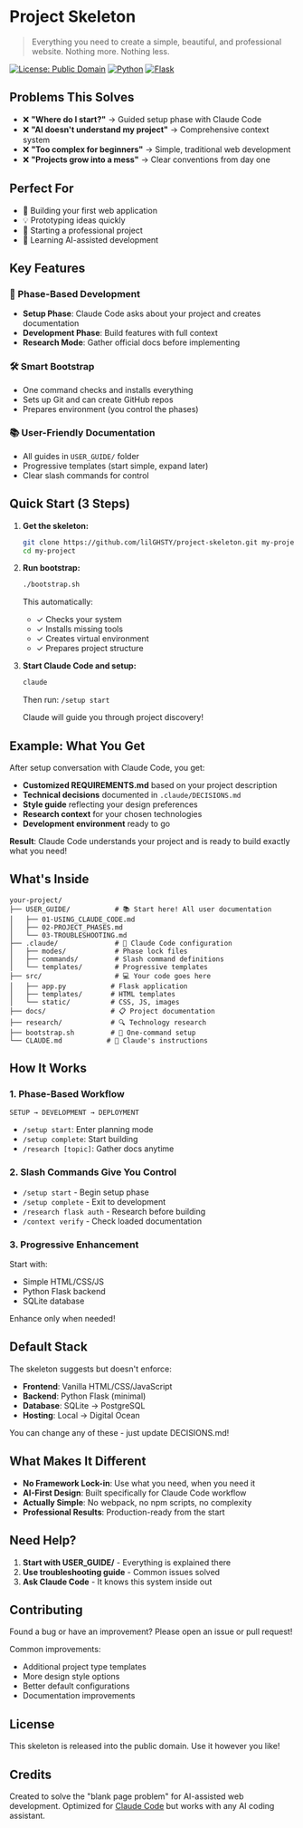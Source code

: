 # Project Skeleton

> Everything you need to create a simple, beautiful, and professional website. Nothing more. Nothing less.

[![License: Public Domain](https://img.shields.io/badge/License-Public%20Domain-blue.svg)](https://en.wikipedia.org/wiki/Public_domain)
[![Python](https://img.shields.io/badge/Python-3.11+-green.svg)](https://python.org)
[![Flask](https://img.shields.io/badge/Flask-3.0+-red.svg)](https://flask.palletsprojects.com)

## Problems This Solves

- ❌ **"Where do I start?"** → Guided setup phase with Claude Code
- ❌ **"AI doesn't understand my project"** → Comprehensive context system
- ❌ **"Too complex for beginners"** → Simple, traditional web development
- ❌ **"Projects grow into a mess"** → Clear conventions from day one

## Perfect For

- 🚀 Building your first web application
- 💡 Prototyping ideas quickly  
- 🏢 Starting a professional project
- 🤖 Learning AI-assisted development

## Key Features

### 🎯 Phase-Based Development
- **Setup Phase**: Claude Code asks about your project and creates documentation
- **Development Phase**: Build features with full context
- **Research Mode**: Gather official docs before implementing

### 🛠️ Smart Bootstrap
- One command checks and installs everything
- Sets up Git and can create GitHub repos
- Prepares environment (you control the phases)

### 📚 User-Friendly Documentation
- All guides in `USER_GUIDE/` folder
- Progressive templates (start simple, expand later)
- Clear slash commands for control

## Quick Start (3 Steps)

1. **Get the skeleton:**
   ```bash
   git clone https://github.com/lilGHSTY/project-skeleton.git my-project
   cd my-project
   ```

2. **Run bootstrap:**
   ```bash
   ./bootstrap.sh
   ```
   This automatically:
   - ✓ Checks your system
   - ✓ Installs missing tools
   - ✓ Creates virtual environment
   - ✓ Prepares project structure

3. **Start Claude Code and setup:**
   ```bash
   claude
   ```
   Then run: `/setup start`
   
   Claude will guide you through project discovery!

## Example: What You Get

After setup conversation with Claude Code, you get:

- **Customized REQUIREMENTS.md** based on your project description
- **Technical decisions** documented in `.claude/DECISIONS.md`
- **Style guide** reflecting your design preferences
- **Research context** for your chosen technologies
- **Development environment** ready to go

**Result**: Claude Code understands your project and is ready to build exactly what you need!

## What's Inside

```
your-project/
├── USER_GUIDE/           # 📚 Start here! All user documentation
│   ├── 01-USING_CLAUDE_CODE.md
│   ├── 02-PROJECT_PHASES.md
│   └── 03-TROUBLESHOOTING.md
├── .claude/              # 🤖 Claude Code configuration
│   ├── modes/            # Phase lock files
│   ├── commands/         # Slash command definitions
│   └── templates/        # Progressive templates
├── src/                  # 💻 Your code goes here
│   ├── app.py           # Flask application
│   ├── templates/       # HTML templates
│   └── static/          # CSS, JS, images
├── docs/                # 📋 Project documentation
├── research/            # 🔍 Technology research
├── bootstrap.sh         # 🚀 One-command setup
└── CLAUDE.md           # 🧠 Claude's instructions
```

## How It Works

### 1. Phase-Based Workflow
```
SETUP → DEVELOPMENT → DEPLOYMENT
```
- `/setup start`: Enter planning mode
- `/setup complete`: Start building  
- `/research [topic]`: Gather docs anytime

### 2. Slash Commands Give You Control
- `/setup start` - Begin setup phase
- `/setup complete` - Exit to development
- `/research flask auth` - Research before building
- `/context verify` - Check loaded documentation

### 3. Progressive Enhancement
Start with:
- Simple HTML/CSS/JS
- Python Flask backend
- SQLite database

Enhance only when needed!

## Default Stack

The skeleton suggests but doesn't enforce:
- **Frontend**: Vanilla HTML/CSS/JavaScript
- **Backend**: Python Flask (minimal)
- **Database**: SQLite → PostgreSQL
- **Hosting**: Local → Digital Ocean

You can change any of these - just update DECISIONS.md!

## What Makes It Different

- **No Framework Lock-in**: Use what you need, when you need it
- **AI-First Design**: Built specifically for Claude Code workflow  
- **Actually Simple**: No webpack, no npm scripts, no complexity
- **Professional Results**: Production-ready from the start

## Need Help?

1. **Start with USER_GUIDE/** - Everything is explained there
2. **Use troubleshooting guide** - Common issues solved
3. **Ask Claude Code** - It knows this system inside out

## Contributing

Found a bug or have an improvement? Please open an issue or pull request!

Common improvements:
- Additional project type templates
- More design style options  
- Better default configurations
- Documentation improvements

## License

This skeleton is released into the public domain. Use it however you like!

## Credits

Created to solve the "blank page problem" for AI-assisted web development. Optimized for [Claude Code](https://claude.ai/code) but works with any AI coding assistant.
